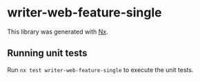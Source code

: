 # writer-web-feature-single

This library was generated with [Nx](https://nx.dev).

## Running unit tests

Run `nx test writer-web-feature-single` to execute the unit tests.
